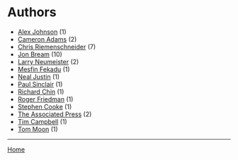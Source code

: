# Authors

  * [Alex Johnson](./alex-johnson/) (1)
  * [Cameron Adams](./cameron-adams/) (2)
  * [Chris Riemenschneider](./chris-riemenschneider/) (7)
  * [Jon Bream](./jon-bream/) (10)
  * [Larry Neumeister](./larry-neumeister/) (2)
  * [Mesfin Fekadu](./mesfin-fekadu/) (1)
  * [Neal Justin](./neal-justin/) (1)
  * [Paul Sinclair](./paul-sinclair/) (1)
  * [Richard Chin](./richard-chin/) (1)
  * [Roger Friedman](./roger-friedman/) (1)
  * [Stephen Cooke](./stephen-cooke/) (1)
  * [The Associated Press](./the-associated-press/) (2)
  * [Tim Campbell](./tim-campbell/) (1)
  * [Tom Moon](./tom-moon/) (1)

----

[Home](../)
